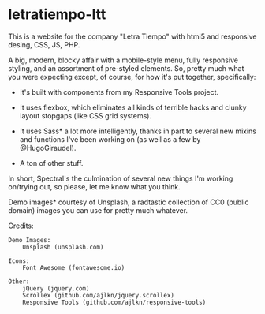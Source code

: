 # letratiempo-ltt
This is a website for the company "Letra Tiempo" with html5 and responsive desing, CSS, JS, PHP.

A big, modern, blocky affair with a mobile-style menu, fully responsive styling, and an assortment of pre-styled elements. So, pretty much what you were expecting except, of course, for how it's put together, specifically:

- It's built with components from my Responsive Tools project.

- It uses flexbox, which eliminates all kinds of terrible hacks and clunky layout
  stopgaps (like CSS grid systems).

- It uses Sass* a lot more intelligently, thanks in part to several new mixins
  and functions I've been working on (as well as a few by @HugoGiraudel).

- A ton of other stuff.

In short, Spectral's the culmination of several new things I'm working on/trying out, so please, let me know what you think.

Demo images* courtesy of Unsplash, a radtastic collection of CC0 (public domain) images you can use for pretty much whatever.

Credits:

	Demo Images:
		Unsplash (unsplash.com)

	Icons:
		Font Awesome (fontawesome.io)

	Other:
		jQuery (jquery.com)
		Scrollex (github.com/ajlkn/jquery.scrollex)
		Responsive Tools (github.com/ajlkn/responsive-tools)
